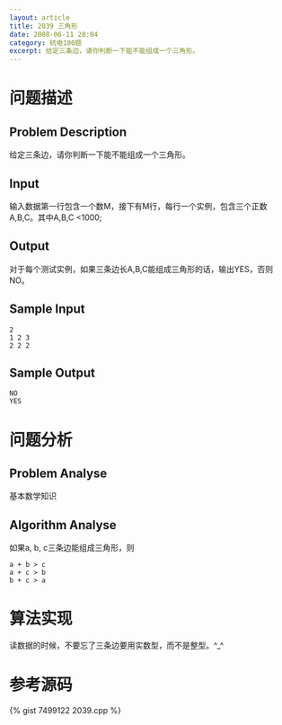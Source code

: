 ```yaml
---
layout: article
title: 2039 三角形
date: 2008-06-11 20:04
category: 杭电100题
excerpt: 给定三条边，请你判断一下能不能组成一个三角形。
---
```

# 问题描述

## Problem Description

给定三条边，请你判断一下能不能组成一个三角形。

## Input

输入数据第一行包含一个数M，接下有M行，每行一个实例，包含三个正数A,B,C。其中A,B,C <1000;

## Output

对于每个测试实例，如果三条边长A,B,C能组成三角形的话，输出YES，否则NO。

## Sample Input

    2
    1 2 3
    2 2 2

## Sample Output

    NO
    YES

# 问题分析

## Problem Analyse

基本数学知识

## Algorithm Analyse

如果a, b, c三条边能组成三角形，则

```
a + b > c
a + c > b
b + c > a
```

# 算法实现

读数据的时候，不要忘了三条边要用实数型，而不是整型。^_^

# 参考源码

{% gist 7499122 2039.cpp %}
